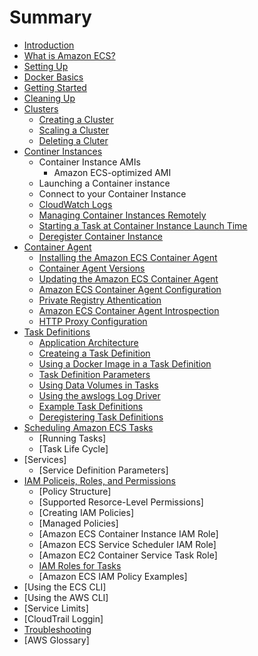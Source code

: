 # Summary

* [Introduction](README.md)
* [What is Amazon ECS?](Welcome.md)
* [Setting Up](get-set-up-for-amazon-ecs.md)
* [Docker Basics](docker-basics.md)
* [Getting Started](ECS_GetStarted.md)
* [Cleaning Up](ECS_CleaningUp.md)
* [Clusters](ECS_clusters.md)
   * [Creating a Cluster](create_cluster.md)
   * [Scaling a Cluster](scale_cluster.md)
   * [Deleting a Cluter](delete_cluster.md)
* [Continer Instances](ECS_instances.md)
   * Container Instance AMIs
     * Amazon ECS-optimized AMI
   * Launching a Container instance
   * Connect to your Container Instance
   * [CloudWatch Logs](using_cloudwatch_logs.md)
   * [Managing Container Instances Remotely](ec2-run-command.md)
   * [Starting a Task at Container Instance Launch Time](start_task_at_launch.md)
   * [Deregister Container Instance](deregister_container_instance.md)
* [Container Agent](ECS_agent.md)
  * [Installing the Amazon ECS Container Agent](ecs-agent-install.md)
  * [Container Agent Versions](container_agent_versions.md)
  * [Updating the Amazon ECS Container Agent](ecs-agent-update.md)
  * [Amazon ECS Container Agent Configuration](ecs-agent-config.md)
  * [Private Registry Athentication](private-auth.md)
  * [Amazon ECS Container Agent Introspection](ecs-agent-introspection.md)
  * [HTTP Proxy Configuration](http_proxy_config.md)
* [Task Definitions](task_definitions.md)
  * [Application Architecture](application_architecture.md)
  * [Createing a Task Definition](create-task-definition.md)
  * [Using a Docker Image in a Task Definition](using_docker_image.md)
  * [Task Definition Parameters](task_definition_parameters.md)
  * [Using Data Volumes in Tasks](using_data_volumes.md)
  * [Using the awslogs Log Driver](using_awslogs.md)
  * [Example Task Definitions](example_task_definitions.md)
  * [Deregistering Task Definitions](deregister-task-definitions.md)
* [Scheduling Amazon ECS Tasks](scheduling_tasks.md)
  * [Running Tasks]
  * [Task Life Cycle]
* [Services]
  * [Service Definition Parameters]
* [IAM Policeis, Roles, and Permissions](IAM_policies.md)
  * [Policy Structure]
  * [Supported Resorce-Level Permissions]
  * [Creating IAM Policies]
  * [Managed Policies]
  * [Amazon ECS Container Instance IAM Role]
  * [Amazon ECS Service Scheduler IAM Role]
  * [Amazon EC2 Container Service Task Role]
  * [IAM Roles for Tasks](task-iam-roles.md)
  * [Amazon ECS IAM Policy Examples]
* [Using the ECS CLI]
* [Using the AWS CLI]
* [Service Limits]
* [CloudTrail Loggin]
* [Troubleshooting](troubleshooting.md)
* [AWS Glossary]
